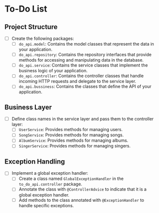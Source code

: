 # To-Do List

## Project Structure

- [ ] Create the following packages:
  - [ ] `do_api.model`: Contains the model classes that represent the data in your application.
  - [ ] `do_api.repository`: Contains the repository interfaces that provide methods for accessing and manipulating data in the database.
  - [ ] `do_api.service`: Contains the service classes that implement the business logic of your application.
  - [ ] `do_api.controller`: Contains the controller classes that handle incoming HTTP requests and delegate to the service layer.
  - [ ] `do_api.bussiness`: Contains the classes that define the API of your application.

## Business Layer

- [ ] Define class names in the service layer and pass them to the controller layer:
  - [ ] `UserService`: Provides methods for managing users.
  - [ ] `SongService`: Provides methods for managing songs.
  - [ ] `AlbumService`: Provides methods for managing albums.
  - [ ] `SingerService`: Provides methods for managing singers.

## Exception Handling

- [ ] Implement a global exception handler:
  - [ ] Create a class named `GlobalExceptionHandler` in the `to_do_api.controller` package.
  - [ ] Annotate the class with `@ControllerAdvice` to indicate that it is a global exception handler.
  - [ ] Add methods to the class annotated with `@ExceptionHandler` to handle specific exceptions.
